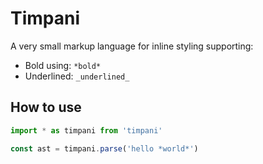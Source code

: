 # Timpani
A very small markup language for inline styling supporting:
- Bold using: `*bold*`
- Underlined: `_underlined_`

## How to use
```js
import * as timpani from 'timpani'

const ast = timpani.parse('hello *world*')
```